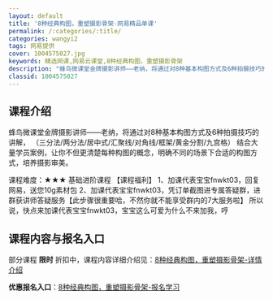 ```yaml
---
layout: default
title: '8种经典构图，重塑摄影骨架-网易精品单课'
permalink: /:categories/:title/
categories: wangyi2
tags: 网易提供
cover: 1004575027.jpg
keywords: 精选网课,网易云课堂,8种经典构图，重塑摄影骨架
description: "蜂鸟微课堂金牌摄影讲师——老纳，将通过对8种基本构图方式及6种拍摄技巧的讲解，（三分法/两分法/居中式/汇聚线/对角线/框架/黄金分割/九宫格）结合大量学员案例，让你不但更清楚每种构图的概念"
classid: 1004575027
---
```


## 课程介绍

蜂鸟微课堂金牌摄影讲师——老纳，将通过对8种基本构图方式及6种拍摄技巧的讲解，
（三分法/两分法/居中式/汇聚线/对角线/框架/黄金分割/九宫格）
结合大量学员案例，让你不但更清楚每种构图的概念，明确不同的场景下合适的构图方式，培养摄影审美。

课程难度：★★★ 基础进阶课程
【课程福利】
1、加课代表宝宝fnwkt03，回复网易，送您10g素材包
2、加课代表宝宝fnwkt03，凭订单截图进专属答疑群，进群获讲师答疑服务【此步骤很重要哈，不然你就不能享受群内的7大服务啦】
所以说，快点来加课代表宝宝fnwkt03，宝宝这么可爱为什么不来加我，哼

## 课程内容与报名入口

部分课程 **限时** 折扣中，课程内容详细介绍见：[8种经典构图，重塑摄影骨架-详情介绍](https://study.163.com/course/introduction/1004575027.htm?share=1&shareId=1025206652&utm_campaign=share&utm_medium=iphoneShare&utm_source=&utm_u=1025206652)

**优惠报名入口**：[8种经典构图，重塑摄影骨架-报名学习](https://study.163.com/course/introduction/1004575027.htm?share=1&shareId=1025206652&utm_campaign=share&utm_medium=iphoneShare&utm_source=&utm_u=1025206652)

